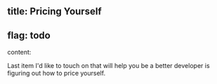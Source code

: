 title: Pricing Yourself
----
flag: todo
----
content:

Last item I'd like to touch on that will help you be a better developer is figuring out how to price yourself. 
